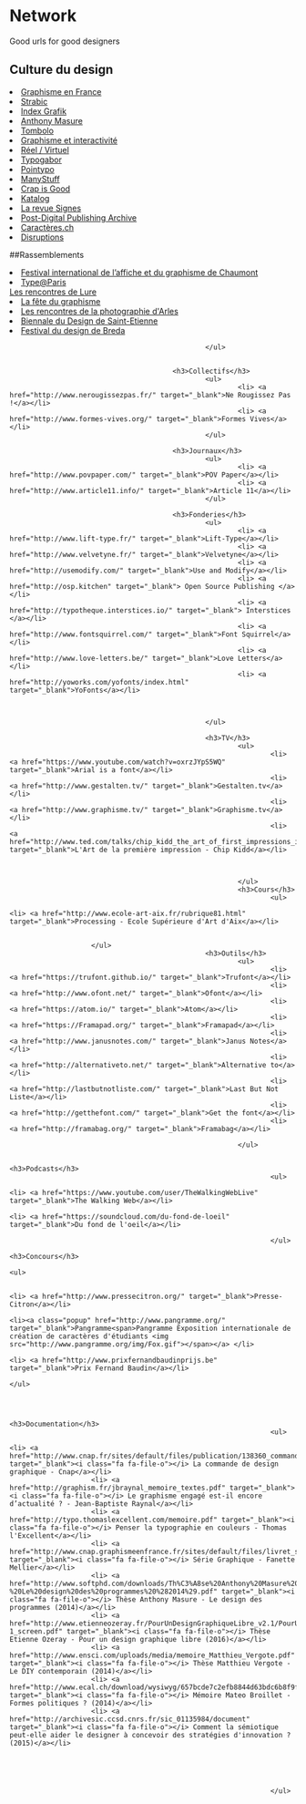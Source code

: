 # Network
Good urls for good designers


## Culture du design

<li><a href="http://www.cnap.graphismeenfrance.fr/" target="_blank">Graphisme en France</a> </li>
<li><a href="http://strabic.fr/" target="_blank">Strabic</a> </li>
<li> <a href="http://indexgrafik.fr/" target="_blank">Index Grafik</a></li>
<li> <a href="http://www.anthonymasure.com/" target="_blank">Anthony Masure</a></li>
<li> <a href="http://www.t-o-m-b-o-l-o.eu/" target="_blank">Tombolo</a></li>
<li> <a href="http://graphism.fr/" target="_blank">Graphisme et interactivité</a></li>
<li> <a href="http://reelvirtuel.univ-paris1.fr/" target="_blank">Réel / Virtuel</a></li>
<li> <a href="http://typogabor.com" target="_blank">Typogabor</a></li>
<li> <a href="http://www.pointypo.com/" target="_blank">Pointypo</a></li>
<li> <a href="http://www.manystuff.org/" target="_blank">ManyStuff</a></li>
<li> <a href="http://crapisgood.com/" target="_blank">Crap is Good</a></li>
<li> <a href="http://k-t-l-g.com" target="_blank">Katalog</a></li>
<li> <a href="http://signes.org" target="_blank">La revue Signes</a></li>
<li> <a href="http://p-dpa.net" target="_blank">Post-Digital Publishing Archive</a></li>
<li> <a href="http://caracteres.ch" target="_blank">Caractères.ch</a></li>
<li> <a href="http://disruptions.fr" target="_blank">Disruptions</a></li>


##Rassemblements
<li> <a href="http://www.cig-chaumont.com/" target="_blank">Festival international de l’affiche et du graphisme de Chaumont</a></li>
<li> <a href="https://www.typeparis.com/" target="_blank">Type@Paris</a></li>
<a href="http://delure.org/" target="_blank">Les rencontres de Lure</a></li>
															<li> <a href="http://www.fetedugraphisme.org/" target="_blank">La fête du graphisme</a></li>
															<li> <a href="http://www.rencontres-arles.com/Home" target="_blank">Les rencontres de la photographie d'Arles</a></li>
															<li> <a href="http://www.biennale-design.com/saint-etienne/" target="_blank">Biennale du Design de Saint-Etienne</a></li>
															<li> <a href="http://gdfb.nl/en" target="_blank">Festival du design de Breda</a></li>






													</ul>


											<h3>Collectifs</h3>
													<ul>
															<li> <a href="http://www.nerougissezpas.fr/" target="_blank">Ne Rougissez Pas !</a></li>
															<li> <a href="http://www.formes-vives.org/" target="_blank">Formes Vives</a></li>
													</ul>

											<h3>Journaux</h3>
													<ul>
															<li> <a href="http://www.povpaper.com/" target="_blank">POV Paper</a></li>
															<li> <a href="http://www.article11.info/" target="_blank">Article 11</a></li>
													</ul>

											<h3>Fonderies</h3>
													<ul>
															<li> <a href="http://www.lift-type.fr/" target="_blank">Lift-Type</a></li>
															<li> <a href="http://www.velvetyne.fr/" target="_blank">Velvetyne</a></li>
															<li> <a href="http://usemodify.com/" target="_blank">Use and Modify</a></li>
															<li> <a href="http://osp.kitchen" target="_blank"> Open Source Publishing </a></li>
															<li> <a href="http://typotheque.interstices.io/" target="_blank"> Interstices </a></li>
															<li> <a href="http://www.fontsquirrel.com/" target="_blank">Font Squirrel</a></li>
															<li> <a href="http://www.love-letters.be/" target="_blank">Love Letters</a></li>
															<li> <a href="http://yoworks.com/yofonts/index.html" target="_blank">YoFonts</a></li>



													</ul>

													<h3>TV</h3>
															<ul>
																	<li> <a href="https://www.youtube.com/watch?v=oxrzJYpS5WQ" target="_blank">Arial is a font</a></li>
																	<li> <a href="http://www.gestalten.tv/" target="_blank">Gestalten.tv</a></li>
																	<li> <a href="http://www.graphisme.tv/" target="_blank">Graphisme.tv</a></li>
																	<li> <a href="http://www.ted.com/talks/chip_kidd_the_art_of_first_impressions_in_design_and_life" target="_blank">L'Art de la première impression - Chip Kidd</a></li>



															</ul>
															<h3>Cours</h3>
																	<ul>
																		<li> <a href="http://www.ecole-art-aix.fr/rubrique81.html" target="_blank">Processing - Ecole Supérieure d'Art d'Aix</a></li>


						</ul>
													<h3>Outils</h3>
															<ul>
																	<li> <a href="https://trufont.github.io/" target="_blank">Trufont</a></li>
																	<li> <a href="http://www.ofont.net/" target="_blank">Ofont</a></li>
																	<li> <a href="https://atom.io/" target="_blank">Atom</a></li>
																	<li> <a href="https://Framapad.org/" target="_blank">Framapad</a></li>
																	<li> <a href="http://www.janusnotes.com/" target="_blank">Janus Notes</a></li>
																	<li> <a href="http://alternativeto.net/" target="_blank">Alternative to</a></li>
																	<li> <a href="http://lastbutnotliste.com/" target="_blank">Last But Not Liste</a></li>
																	<li> <a href="http://getthefont.com/" target="_blank">Get the font</a></li>
																	<li> <a href="http://framabag.org/" target="_blank">Framabag</a></li>

															</ul>

															<h3>Podcasts</h3>
																	<ul>
																			<li> <a href="https://www.youtube.com/user/TheWalkingWebLive" target="_blank">The Walking Web</a></li>
																			<li> <a href="https://soundcloud.com/du-fond-de-loeil" target="_blank">Du fond de l'oeil</a></li>

																	</ul>
																	<h3>Concours</h3>
																			<ul>

																					<li> <a href="http://www.pressecitron.org/" target="_blank">Presse-Citron</a></li>
																					<li><a class="popup" href="http://www.pangramme.org/" target="_blank">Pangramme<span>Pangramme Exposition internationale de création de caractères d'étudiants <img src="http://www.pangramme.org/img/Fox.gif"></span></a> </li>
																					<li> <a href="http://www.prixfernandbaudinprijs.be" target="_blank">Prix Fernand Baudin</a></li>
																			</ul>



															<h3>Documentation</h3>
																	<ul>
																			<li> <a href="http://www.cnap.fr/sites/default/files/publication/138360_commandedesigngraphique_web.pdf" target="_blank"><i class="fa fa-file-o"></i> La commande de design graphique - Cnap</a></li>
						<li> <a href="http://graphism.fr/jbraynal_memoire_textes.pdf" target="_blank"><i class="fa fa-file-o"></i> Le graphisme engagé est-il encore d’actualité ? - Jean-Baptiste Raynal</a></li>
						<li> <a href="http://typo.thomaslexcellent.com/memoire.pdf" target="_blank"><i class="fa fa-file-o"></i> Penser la typographie en couleurs - Thomas l'Excellent</a></li>
						<li> <a href="http://www.cnap.graphismeenfrance.fr/sites/default/files/livret_serie_graphique.pdf" target="_blank"><i class="fa fa-file-o"></i> Série Graphique - Fanette Mellier</a></li>
						<li> <a href="http://www.softphd.com/downloads/Th%C3%A8se%20Anthony%20Masure%20-%20Le%20design%20des%20programmes%20%282014%29.pdf" target="_blank"><i class="fa fa-file-o"></i> Thèse Anthony Masure - Le design des programmes (2014)</a></li>
						<li> <a href="http://www.etienneozeray.fr/PourUnDesignGraphiqueLibre_v2.1/PourUnDesignGraphiqueLibre_v2-1_screen.pdf" target="_blank"><i class="fa fa-file-o"></i> Thèse Etienne Ozeray - Pour un design graphique libre (2016)</a></li>
						<li> <a href="http://www.ensci.com/uploads/media/memoire_Matthieu_Vergote.pdf" target="_blank"><i class="fa fa-file-o"></i> Thèse Matthieu Vergote - Le DIY contemporain (2014)</a></li>
						<li> <a href="http://www.ecal.ch/download/wysiwyg/657bcde7c2efb8844d63bdc6b8f9f04b.pdf/ECAL_MateoBroillet.pdf" target="_blank"><i class="fa fa-file-o"></i> Mémoire Mateo Broillet - Formes politiques ? (2014)</a></li>
						<li> <a href="http://archivesic.ccsd.cnrs.fr/sic_01135984/document" target="_blank"><i class="fa fa-file-o"></i> Comment la sémiotique peut-elle aider le designer à concevoir des stratégies d'innovation ? (2015)</a></li>





																	</ul>
